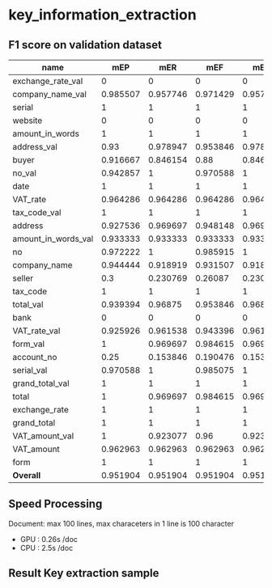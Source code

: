 # key_information_extraction
## F1 score on validation dataset

| **name**            |  **mEP** |  **mER** |  **mEF** |   **mEA**|
| -------------------- | --------- | -------- | -------- | ------- |
| exchange_rate_val   | 0        | 0        | 0        | 0        |
| company_name_val    | 0.985507 | 0.957746 | 0.971429 | 0.957746 |
| serial              | 1        | 1        | 1        | 1        |
| website             | 0        | 0        | 0        | 0        |
| amount_in_words     | 1        | 1        | 1        | 1        |
| address_val         | 0.93     | 0.978947 | 0.953846 | 0.978947 |
| buyer               | 0.916667 | 0.846154 | 0.88     | 0.846154 |
| no_val              | 0.942857 | 1        | 0.970588 | 1        |
| date                | 1        | 1        | 1        | 1        |
| VAT_rate            | 0.964286 | 0.964286 | 0.964286 | 0.964286 |
| tax_code_val        | 1        | 1        | 1        | 1        |
| address             | 0.927536 | 0.969697 | 0.948148 | 0.969697 |
| amount_in_words_val | 0.933333 | 0.933333 | 0.933333 | 0.933333 |
| no                  | 0.972222 | 1        | 0.985915 | 1        |
| company_name        | 0.944444 | 0.918919 | 0.931507 | 0.918919 |
| seller              | 0.3      | 0.230769 | 0.26087  | 0.230769 |
| tax_code            | 1        | 1        | 1        | 1        |
| total_val           | 0.939394 | 0.96875  | 0.953846 | 0.96875  |
| bank                | 0        | 0        | 0        | 0        |
| VAT_rate_val        | 0.925926 | 0.961538 | 0.943396 | 0.961538 |
| form_val            | 1        | 0.969697 | 0.984615 | 0.969697 |
| account_no          | 0.25     | 0.153846 | 0.190476 | 0.153846 |
| serial_val          | 0.970588 | 1        | 0.985075 | 1        |
| grand_total_val     | 1        | 1        | 1        | 1        |
| total               | 1        | 0.969697 | 0.984615 | 0.969697 |
| exchange_rate       | 1        | 1        | 1        | 1        |
| grand_total         | 1        | 1        | 1        | 1        |
| VAT_amount_val      | 1        | 0.923077 | 0.96     | 0.923077 |
| VAT_amount          | 0.962963 | 0.962963 | 0.962963 | 0.962963 |
| form                | 1        | 1        | 1        | 1        |
| **Overall**             | 0.951904 | 0.951904 | 0.951904 | 0.951904 |

## Speed Processing 
Document: max 100 lines, max characeters in 1 line is 100 character
- GPU : 0.26s /doc
- CPU : 2.5s /doc

## Result Key extraction sample

